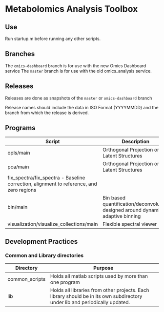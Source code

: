 Metabolomics Analysis Toolbox
===============================
Use
-----
Run startup.m before running any other scripts.

Branches
---------
The `omics-dashboard` branch is for use with the new Omics Dashboard service
The `master` branch is for use with the old omics_analysis service.

Releases
---------------------
Releases are done as snapshots of the `master` or `omics-dashboard` branch

Release names should include the data in ISO Format (YYYYMMDD) and the branch from which the release is derived.

Programs
---------
|Script|Description|
| ---- | --------- |
|opls/main | Orthogonal Projection on Latent Structures|
|pca/main | Orthogonal Projection on Latent Structures|
|fix_spectra/fix_spectra - Baseline correction, alignment to reference, and zero regions|
|bin/main | Bin based quantification/deconvolution designed around dynamic adaptive binning|
|visualization/visualize_collections/main |Flexible spectral viewer|

Development Practices
----------------------
### Common and Library directories
|Directory|Purpose|
| -------- | -------- |
|common_scripts| Holds all matlab scripts used by more than one program|
|lib|Holds all libraries from other projects.  Each library should be in its own subdirectory under lib and periodically updated.|
